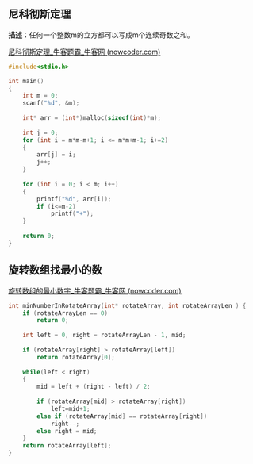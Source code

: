 ##  尼科彻斯定理

**描述**：任何一个整数m的立方都可以写成m个连续奇数之和。

[尼科彻斯定理_牛客题霸_牛客网 (nowcoder.com)](https://www.nowcoder.com/practice/dbace3a5b3c4480e86ee3277f3fe1e85?tpId=37&&tqId=21299&rp=1&ru=/ta/huawei&qru=/ta/huawei/question-ranking)

```c
#include<stdio.h>

int main()
{
    int m = 0;
    scanf("%d", &m);
    
    int* arr = (int*)malloc(sizeof(int)*m);
    
    int j = 0;
    for (int i = m*m-m+1; i <= m*m+m-1; i+=2)
    {
        arr[j] = i;
        j++;
    }
    
    for (int i = 0; i < m; i++)
    {
        printf("%d", arr[i]);
        if (i<=m-2)
            printf("+");
    }
    
    return 0;
}
```

## 旋转数组找最小的数

[旋转数组的最小数字_牛客题霸_牛客网 (nowcoder.com)](https://www.nowcoder.com/practice/9f3231a991af4f55b95579b44b7a01ba?tpId=13&tqId=23269&ru=/ta/coding-interviews&qru=/ta/coding-interviews/question-ranking)

```c
int minNumberInRotateArray(int* rotateArray, int rotateArrayLen ) {
    if (rotateArrayLen == 0) 
        return 0;
    
    int left = 0, right = rotateArrayLen - 1, mid;
    
    if (rotateArray[right] > rotateArray[left]) 
        return rotateArray[0];
    
    while(left < right) 
    {
        mid = left + (right - left) / 2;
        
        if (rotateArray[mid] > rotateArray[right]) 
            left=mid+1;
        else if (rotateArray[mid] == rotateArray[right]) 
            right--;
        else right = mid;
    } 
    return rotateArray[left];
}
```

## 